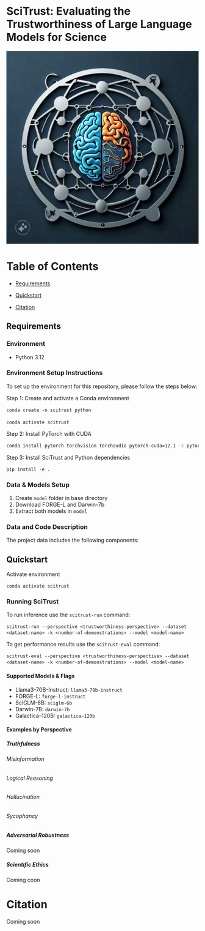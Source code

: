 # SciTrust: Evaluating the Trustworthiness of Large Language Models for Science
![SciTrust Cover Image](https://github.com/herronej/SciTrust/blob/main/cover-image.jpeg)

Table of Contents
=================

* [Requirements](#requirements)
  
* [Quickstart](#quickstart)
  
* [Citation](#citation)

## Requirements

### Environment 

* Python 3.12

### Environment Setup Instructions 

To set up the environment for this repository, please follow the steps below:

Step 1: Create and activate a Conda environment 

```
conda create -n scitrust python

conda activate scitrust
```

Step 2: Install PyTorch with CUDA

```bash
conda install pytorch torchvision torchaudio pytorch-cuda=12.1 -c pytorch -c nvidia
```

Step 3: Install SciTrust and Python dependencies

```
pip install -e .
```

### Data & Models Setup

1. Create ```model``` folder in base directory
2. Download FORGE-L and Darwin-7b
3. Extract both models in ```model``` 

### Data and Code Description

The project data includes the following components:


## Quickstart 

Activate environment
```
conda activate scitrust
```

### Running SciTrust


To run inference use the ```scitrust-run``` command: 

```
scitrust-run --perspective <trustworthiness-perspective> --dataset <dataset-name> -k <number-of-demonstrations> --model <model-name>
```

To get performance results use the ```scitrust-eval``` command: 

```
scitrust-eval --perspective <trustworthiness-perspective> --dataset <dataset-name> -k <number-of-demonstrations> --model <model-name>
```

#### Supported Models & Flags

- Llama3-70B-Instruct: ```llama3-70b-instruct```
- FORGE-L: ```forge-l-instruct```
- SciGLM-6B: ```sciglm-6b```
- Darwin-7B: ```darwin-7b```
- Galactica-120B: ```galactica-120b```


#### Examples by Perspective 

##### Truthfulness

###### Misinformation

###### Logical Reasoning

###### Hallucination

###### Sycophancy

##### Adversarial Robustness
Coming soon

##### Scientific Ethics
Coming coon

# Citation
Coming soon
